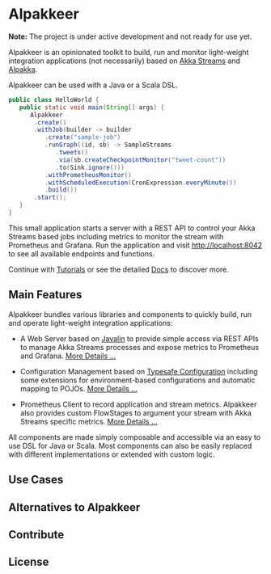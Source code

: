 # Alpakkeer

**Note:** The project is under active development and not ready for use yet.

Alpakkeer is an opinionated toolkit to build, run and monitor light-weight integration applications (not necessarily) based on [Akka Streams](https://doc.akka.io/docs/akka/current/stream/index.html) and [Alpakka](https://doc.akka.io/docs/alpakka/current/index.html). 

Alpakkeer can be used with a Java or a Scala DSL.

```java
public class HelloWorld {
   public static void main(String[] args) {
      Alpakkeer
       .create()
       .withJob(builder -> builder
          .create("sample-job")
          .runGraph((id, sb) -> SampleStreams
             .tweets()
             .via(sb.createCheckpointMonitor("tweet-count"))
             .to(Sink.ignore()))
          .withPrometheusMonitor()
          .withScheduledExecution(CronExpression.everyMinute())
          .build())
       .start();     
   }
}
```

This small application starts a server with a REST API to control your Akka Streams based jobs including metrics to monitor the stream with Prometheus and Grafana. Run the application and visit [http://localhost:8042](http://localhost:8042/) to see all available endpoints and functions.

Continue with [Tutorials](#TODO) or see the detailed [Docs](#TODO) to discover more. 

## Main Features 

Alpakkeer bundles various libraries and components to quickly build, run and operate light-weight integration applications:

* A Web Server based on [Javalin](#) to provide simple access via REST APIs to manage Akka Streams processes and expose metrics to Prometheus and Grafana. [More Details ...](#)
 
* Configuration Management based on [Typesafe Configuration](#...) including some extensions for environment-based configurations and automatic mapping to POJOs. [More Details ...](#)

* Prometheus Client to record application and stream metrics. Alpakkeer also provides custom FlowStages to argument your stream with Akka Streams specific metrics. [More Details ...](#)

All components are made simply composable and accessible via an easy to use DSL for Java or Scala. Most components can also be easily replaced with different implementations or extended with custom logic.

## Use Cases

## Alternatives to Alpakkeer

## Contribute

## License